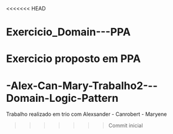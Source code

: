 <<<<<<< HEAD
# Exercicio_Domain---PPA
Exercicio proposto em PPA 
=======
# -Alex-Can-Mary-Trabalho2---Domain-Logic-Pattern
Trabalho realizado em trio com Alexsander - Canrobert - Maryene
>>>>>>> Commit inicial
